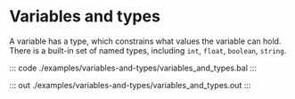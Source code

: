 # Variables and types

A variable has a type, which constrains what values the variable can hold. 
There is a built-in set of named types, including `int`, `float`, `boolean`, `string`.


::: code ./examples/variables-and-types/variables_and_types.bal :::

::: out ./examples/variables-and-types/variables_and_types.out :::